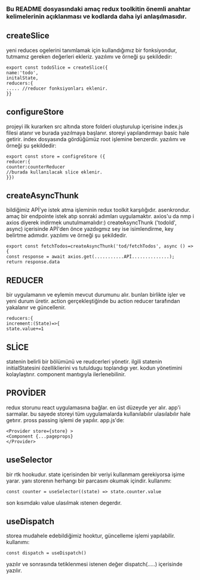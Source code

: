 ### Bu README dosyasındaki amaç redux toolkitin önemli anahtar kelimelerinin açıklanması ve kodlarda daha iyi anlaşılmasıdır.


## createSlice

yeni reduces ogelerini tanımlamak için kullandığımız bir fonksiyondur, tutmamız gereken değerleri ekleriz. yazılımı ve örneği şu şekildedir:

```
export const todoSlice = createSlice({
name:'todo',
initalState,
reducers:{
..... //reducer fonksiyonları eklenir.
}}
```

## configureStore

projeyi ilk kurarken src altında store folderi oluşturulup içerisine index.js filesi atanır ve burada yazılmaya başlanır. storeyi yapılandırmayı basic hale getirir. index dosyasında gördüğümüz root işlemine benzerdir. yazılımı ve örneği şu şekildedir:

```
export const store = configreStore ({
reducer:{
counter:counterReducer
//burada kullanılacak slice eklenir.
}})
```

## createAsyncThunk

bildiğimiz APİ'ye istek atma işleminin redux toolkit karşılığıdır. asenkrondur. amaç bir endpointe istek atıp sonraki adımları uygulamaktır. axios'u da nmp i axios diyerek indirmek unutulmamalıdır:) createAsyncThunk ('todoId', async) içerisinde APİ'den önce yazdııgmız sey ise isimlendirme, key belirtme adımıdır. yazılımı ve örneği şu şekildedir.

```
export const fetchTodos=createAsyncThunk('tod/fetchTodos', async () => {
const response = await axios.get(...........APİ..............);
return response.data
```

## REDUCER

bir uygulamanın ve eylemin mevcut durumunu alır. bunları birlikte işler ve yeni durum üretir. action gerçekleştiğinde bu action reducer tarafından yakalanır ve güncellenir.

```
reducers:{
increment:(State)=>{
state.value+=1
```

## SLİCE

statenin belirli bir bölümünü ve reudcerleri yönetir. ilgili statenin initialStatesini özelliklierini vs tutuldugu toplandıgı yer. kodun yönetimini kolaylaştırır. component mantıgıyla ilerlenebilinir.

## PROVİDER

redux storunu react uygulamasına bağlar. en üst düzeyde yer alır. app'i sarmalar. bu sayede storeyi tüm uygulamalarda kullanılabılır ulasılabılır hale getırır. pross passing işlemi de yapılır.
app.js'de:

```
<Provider store={store} >
<Component {...pageprops}
</Provider>
```

## useSelector

bir rtk hookudur. state içerisinden bir veriyi kullanmam gerekiyorsa işime yarar. yanı storenın herhangı bir parcasını okumak içindir. kullanımı:

```
const counter = useSelector((state) => state.counter.value
```

son kısımdakı value ulasılmak ıstenen degerdır.

## useDispatch

storea mudahele edebildiğimiz hooktur, güncelleme işlemi yapılabilir. kullanımı:

```
const dispatch = useDispatch()
```

yazılır ve sonrasında tetiklenmesi istenen değer dispatch(.....) içerisinde yazılır.
